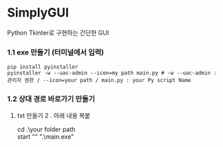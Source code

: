 # SimplyGUI
Python Tkinter로 구현하는 간단한 GUI

### 1.1 exe 만들기 (터미널에서 입력)
    pip install pyinstaller  
    pyinstaller -w --uac-admin --icon=my path main.py # -w --uac-admin : 관리자 권한 / --icon=your path / main.py : your Py script Name

### 1.2 상대 경로 바로가기 만들기
1. txt 만들기
2 . 아래 내용 복붙

    cd .\your folder path\
    start "" ".\main.exe"
